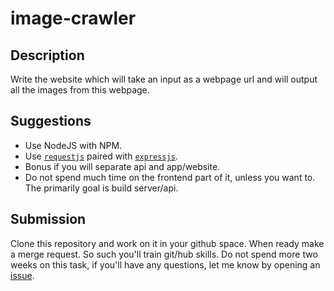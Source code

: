 # image-crawler

## Description

Write the website which will take an input as a webpage url and will output all the images from this webpage.

## Suggestions

- Use NodeJS with NPM.
- Use [`requestjs`](https://github.com/request/request) paired with [`expressjs`](http://expressjs.com/).
- Bonus if you will separate api and app/website.
- Do not spend much time on the frontend part of it, unless you want to. The primarily goal is build server/api.

## Submission

Clone this repository and work on it in your github space. When ready make a merge request. So such you'll train git/hub skills.
Do not spend more two weeks on this task, if you'll have any questions, let me know by opening an [issue](https://github.com/fizzlbuzzl/image-crawler/issues).
